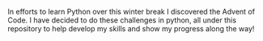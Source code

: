 In efforts to learn Python over this winter break I discovered the Advent of Code. I have decided to do these challenges in python, all under this repository to help develop my skills and show my progress along the way!
